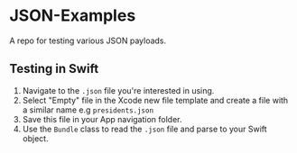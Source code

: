 # JSON-Examples

A repo for testing various JSON payloads. 


## Testing in Swift 

1. Navigate to the `.json` file you're interested in using. 
2. Select "Empty" file in the Xcode new file template and create a file with a similar name e.g `presidents.json`
3. Save this file in your App navigation folder. 
4. Use the `Bundle` class to read the `.json` file and parse to your Swift object. 

